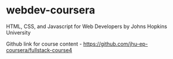# webdev-coursera
HTML, CSS, and Javascript for Web Developers by Johns Hopkins University

Github link for course content - https://github.com/jhu-ep-coursera/fullstack-course4
